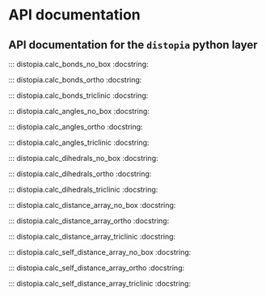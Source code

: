 # API documentation

## API documentation for the `distopia` python layer

::: distopia.calc_bonds_no_box
    :docstring:

::: distopia.calc_bonds_ortho
    :docstring:

::: distopia.calc_bonds_triclinic
    :docstring:

::: distopia.calc_angles_no_box
    :docstring:

::: distopia.calc_angles_ortho
    :docstring:

::: distopia.calc_angles_triclinic
    :docstring:

::: distopia.calc_dihedrals_no_box
    :docstring:


::: distopia.calc_dihedrals_ortho
    :docstring:

::: distopia.calc_dihedrals_triclinic
    :docstring:

::: distopia.calc_distance_array_no_box
    :docstring:

::: distopia.calc_distance_array_ortho
    :docstring:

::: distopia.calc_distance_array_triclinic
    :docstring:

::: distopia.calc_self_distance_array_no_box
    :docstring:

::: distopia.calc_self_distance_array_ortho
    :docstring:

::: distopia.calc_self_distance_array_triclinic
    :docstring: